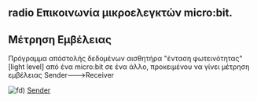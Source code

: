 ## radio Επικοινωνία μικροελεγκτών micro:bit.
## Μέτρηση Εμβέλειας

Πρόγραμμα απόστολής δεδομένων αισθητήρα "ένταση φωτεινότητας" [light level] από ένα micro:bit σε ένα άλλο, προκειμένου να γίνει μέτρηση εμβέλειας Sender--->Receiver

![fd](https://makecode.microbit.org/_JLX3AwTbxdhs/))
[Sender](https://makecode.microbit.org/_JLX3AwTbxdhs/)
